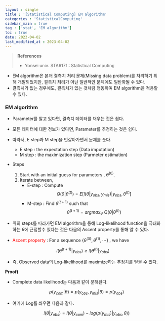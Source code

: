 ```yaml
---
layout : single
title : '[Statistical Computing] EM algorithm'
categories : 'StatisticalComputing'
sidebar_main : true
tag : ['stat', 'EM algorithm']
toc : true
date: 2023-04-02
last_modified_at : 2023-04-02
---
```


><b>References </b>
>
>- Yonsei univ. STA6171 : Statistical Computing



- EM algorithm은 본래 결측치 처리 문제(Missing data problem)를 처리하기 위해 개발되었지만, 결측치 처리가 아닌 일반적인 문제에도 일반화될 수 있다. 
- 결측치가 없는 경우에도, 결측치가 있는 것처럼 행동하여 EM algorithm을 적용할 수 있다.




### EM algorithm

- Parameter를 알고 있다면, 결측치 데이터를 채우는 것은 쉽다.

- 모든 데이터에 대한 정보가 있다면, Parameter를 추정하는 것은 쉽다. 



- 따라서, E step과 M step을 번갈아가면서 문제를 푼다.
  - E step  :  the expectation step (Data imputation)
  - M step : the maximization step (Parmeter estimation)






- Steps
	1. Start with an initial guess for parameters , $\theta^{(0)}$.
	2. Iterate between,
		- E-step : Compute $$ Q(\theta \vert \theta^{(t)}) = E \lbrack l(\theta \vert y_{obs} , y_{mis} ) \vert y_{obs} , \theta^{(t)} \rbrack  $$
		- M-step : Find $\theta^{(t+1)}$ such that $$ \theta^{(t+1)} = argmax_{\theta} \,\, Q(\theta \vert \theta^{(t)})$$






- 위의 steps를 따라가면 EM algorithm을 통해 Log-likelihood function을 극대화하는 $\theta$에 근접할수 있다는 것은 다음의 Ascent property를 통해 알 수 있다.






- <font color="#ff0000">Ascent property</font> : For a sequence $\lbrace \theta^{(0)}, \theta^{(1)},\cdots \rbrace$ , we have 


$$
l(\theta^{(t+1)} \vert y_{obs}) \geq l(\theta^{(t)} \vert y_{obs})
$$


- 즉, Observed data의 Log-likelihood를 maximize하는 추정치를 얻을 수 있다.



**Proof)**

- Complete data likelihood는 다음과 같이 분해된다.

  $$p(y_{com} \vert \theta) = p(y_{obs}, y_{mis} \vert \theta) = p(y_{obs})$$



- 여기에 Log를 씌우면 다음과 같다. 

  $$ l(\theta \vert y_{obs}) = l( \theta \vert y_{com}) - log \big( p(y_{mis} )\vert y_{obs}, \theta )  \big) $$